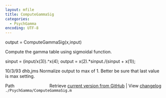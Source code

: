 ```yaml
---
layout: mfile
title: ComputeGammaSig
categories:
  - PsychGamma
encoding: UTF-8
---
```


output = ComputeGammaSig(x,input)

Compute the gamma table using sigmoidal function.

sinput = (input/x(3)).^x(4);
output = x(2).\*sinput./(sinput + x(1));

10/3/93  dhb,jms  Normalize output to max of 1.
                  Better be sure that last value is max setting.


<div class="code_header" style="text-align:right;">
  <span style="float:left;">Path&nbsp;&nbsp;</span> <span class="counter">Retrieve <a href=
  "https://raw.github.com/Psychtoolbox-3/Psychtoolbox-3/beta/./PsychGamma/ComputeGammaSig.m">current version from GitHub</a> | View <a href=
  "https://github.com/Psychtoolbox-3/Psychtoolbox-3/commits/beta/./PsychGamma/ComputeGammaSig.m">changelog</a></span>
</div>
<div class="code">
  <code>./PsychGamma/ComputeGammaSig.m</code>
</div>
